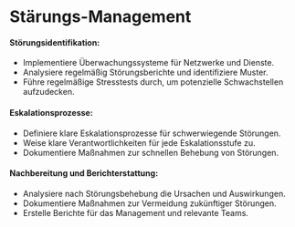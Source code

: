 # Stärungs-Management
#### Störungsidentifikation:
- Implementiere Überwachungssysteme für Netzwerke und Dienste.
- Analysiere regelmäßig Störungsberichte und identifiziere Muster.
- Führe regelmäßige Stresstests durch, um potenzielle Schwachstellen aufzudecken.

#### Eskalationsprozesse:
- Definiere klare Eskalationsprozesse für schwerwiegende Störungen.
- Weise klare Verantwortlichkeiten für jede Eskalationsstufe zu.
- Dokumentiere Maßnahmen zur schnellen Behebung von Störungen.

#### Nachbereitung und Berichterstattung:
- Analysiere nach Störungsbehebung die Ursachen und Auswirkungen.
- Dokumentiere Maßnahmen zur Vermeidung zukünftiger Störungen.
- Erstelle Berichte für das Management und relevante Teams.
